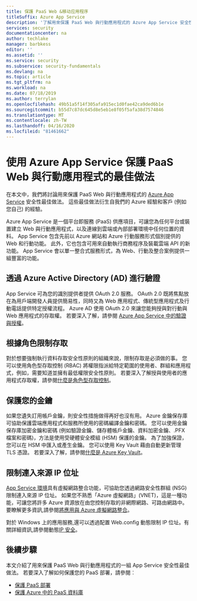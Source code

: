```yaml
---
title: 保護 PaaS Web &移动应用程序
titleSuffix: Azure App Service
description: '了解用來保護 PaaS Web 與行動應用程式的 Azure App Service 安全性最佳做法。 '
services: security
documentationcenter: na
author: techlake
manager: barbkess
editor: ''
ms.assetid: ''
ms.service: security
ms.subservice: security-fundamentals
ms.devlang: na
ms.topic: article
ms.tgt_pltfrm: na
ms.workload: na
ms.date: 07/18/2019
ms.author: terrylan
ms.openlocfilehash: 49b51a5f14f305afa915ec1d0fae42ca9ded6b1e
ms.sourcegitcommit: b55d7c87dc645d8e5eb1e8f05f5afa38d7574846
ms.translationtype: MT
ms.contentlocale: zh-TW
ms.lasthandoff: 04/16/2020
ms.locfileid: "81461662"
---
```

# <a name="best-practices-for-securing-paas-web-and-mobile-applications-using-azure-app-service"></a>使用 Azure App Service 保護 PaaS Web 與行動應用程式的最佳做法

在本文中，我們將討論用來保護 PaaS Web 與行動應用程式的 [Azure App Service](/azure/app-service/overview) 安全性最佳做法。 這些最佳做法衍生自我們的 Azure 經驗和客戶 (例如您自己) 的經驗。

Azure App Service 是一個平台即服務 (PaaS) 供應項目，可讓您為任何平台或裝置建立 Web 與行動應用程式，以及連線到雲端或內部部署環境中任何位置的資料。 App Service 包含先前以 Azure 網站和 Azure 行動服務形式個別提供的 Web 和行動功能。 此外，它也包含可用來自動執行商務程序及裝載雲端 API 的新功能。 App Service 會以單一整合式服務形式，為 Web、行動及整合案例提供一組豐富的功能。

## <a name="authenticate-through-azure-active-directory-ad"></a>透過 Azure Active Directory (AD) 進行驗證
App Service 可為您的識別提供者提供 OAuth 2.0 服務。 OAuth 2.0 既將焦點放在為用戶端開發人員提供簡易性，同時又為 Web 應用程式、傳統型應用程式及行動電話提供特定授權流程。 Azure AD 使用 OAuth 2.0 來讓您能夠授與對行動與 Web 應用程式的存取權。 若要深入了解，請參閱 [Azure App Service 中的驗證與授權](../../app-service/overview-authentication-authorization.md)。

## <a name="restrict-access-based-on-role"></a>根據角色限制存取
對於想要強制執行資料存取安全性原則的組織來說，限制存取是必須做的事。 您可以使用角色型存取控制 (RBAC) 將權限指派給特定範圍的使用者、群組和應用程式，例如，需要知道並擁有最低權限安全性原則。 若要深入了解授與使用者的應用程式存取權，請參閱[什麼是角色型存取控制](/azure/role-based-access-control/overview)。

## <a name="protect-your-keys"></a>保護您的金鑰
如果您遺失訂用帳戶金鑰，則安全性措施做得再好也沒有用。 Azure 金鑰保存庫可協助保護雲端應用程式和服務所使用的密碼編譯金鑰和密碼。 您可以使用金鑰保存庫加密金鑰和密碼 (例如驗證金鑰、儲存體帳戶金鑰、資料加密金鑰、.PFX 檔案和密碼)，方法是使用受硬體安全模組 (HSM) 保護的金鑰。 為了加強保證，您可以在 HSM 中匯入或產生金鑰。 您可以使用 Key Vault 藉由自動更新管理 TLS 憑證。 若要深入了解，請參閱[什麼是 Azure Key Vault](../../key-vault/general/overview.md)。

## <a name="restrict-incoming-source-ip-addresses"></a>限制連入來源 IP 位址
[App Service 環境](../../app-service/environment/intro.md)具有虛擬網路整合功能，可協助您透過網路安全性群組 (NSG) 限制連入來源 IP 位址。 如果您不熟悉「Azure 虛擬網路」(VNET)，這是一種功能，可讓您將許多 Azure 資源放在由您控制存取的非網際網路、可路由網路中。 要瞭解更多資訊,請參閱[將應用與 Azure 虛擬網路整合](../../app-service/web-sites-integrate-with-vnet.md)。

對於 Windows 上的應用服務,還可以透過配置 Web.config 動態限制 IP 位址。有關詳細資訊,請參閱動態[IP 安全](/iis/configuration/system.webServer/security/dynamicIpSecurity/)。


## <a name="next-steps"></a>後續步驟
本文介紹了用來保護 PaaS Web 與行動應用程式的一組 App Service 安全性最佳做法。 若要深入了解如何保護您的 PaaS 部署，請參閱︰

- [保護 PaaS 部署](paas-deployments.md)
- [保護 Azure 中的 PaaS 資料庫](paas-applications-using-sql.md)
